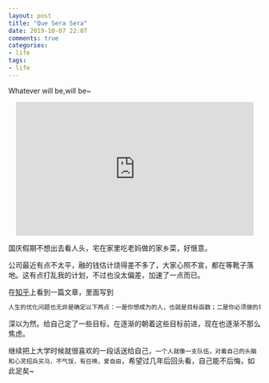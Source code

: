 ```yaml
---
layout: post
title: "Que Sera Sera"
date: 2019-10-07 22:07
comments: true
categories: 
- life
tags:
- life
---
```


Whatever will be,will be~

<!-- more -->

<center><iframe width="475" height="267" src="https://www.youtube.com/embed/924Ryk0jW7g" frameborder="0" allow="accelerometer; autoplay; encrypted-media; gyroscope; picture-in-picture" allowfullscreen></iframe></center>

国庆假期不想出去看人头，宅在家里吃老妈做的家乡菜，好惬意。

公司最近有点不太平，融的钱估计烧得差不多了，大家心照不宣，都在等靴子落地。这有点打乱我的计划，不过也没太偏差，加速了一点而已。

在[知乎](http://daily.zhihu.com/story/9715197)上看到一篇文章，里面写到

```c
人生的优化问题也无非是确定以下两点：一是你想成为的人，也就是目标函数；二是你必须做的事，也就是约束条件。
```

深以为然。给自己定了一些目标，在逐渐的朝着这些目标前进，现在也逐渐不那么焦虑。

继续把上大学时候就很喜欢的一段话送给自己，``一个人就像一支队伍，对着自己的头脑和心灵招兵买马，不气馁，有召唤，爱自由``，希望过几年后回头看，自己能不后悔，如此足矣~


